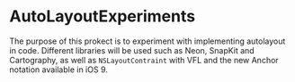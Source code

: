 # AutoLayoutExperiments

The purpose of this prokect is to experiment with implementing autolayout in code.  Different libraries will be used such as Neon, SnapKit and Cartography, as well as `NSLayoutContraint` with VFL and the new Anchor notation available in iOS 9.
